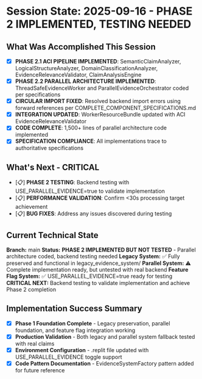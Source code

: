 # Session State: 2025-09-16 - PHASE 2 IMPLEMENTED, TESTING NEEDED

## What Was Accomplished This Session
- [x] **PHASE 2.1 ACI PIPELINE IMPLEMENTED**: SemanticClaimAnalyzer, LogicalStructureAnalyzer, DomainClassificationAnalyzer, EvidenceRelevanceValidator, ClaimAnalysisEngine
- [x] **PHASE 2.2 PARALLEL ARCHITECTURE IMPLEMENTED**: ThreadSafeEvidenceWorker and ParallelEvidenceOrchestrator coded per specifications
- [x] **CIRCULAR IMPORT FIXED**: Resolved backend import errors using forward references per COMPLETE_COMPONENT_SPECIFICATIONS.md
- [x] **INTEGRATION UPDATED**: WorkerResourceBundle updated with ACI EvidenceRelevanceValidator
- [x] **CODE COMPLETE**: 1,500+ lines of parallel architecture code implemented
- [x] **SPECIFICATION COMPLIANCE**: All implementations trace to authoritative specifications

## What's Next - CRITICAL
- [📋] **PHASE 2 TESTING**: Backend testing with USE_PARALLEL_EVIDENCE=true to validate implementation
- [📋] **PERFORMANCE VALIDATION**: Confirm <30s processing target achievement
- [📋] **BUG FIXES**: Address any issues discovered during testing

## Current Technical State
**Branch:** main
**Status:** **PHASE 2 IMPLEMENTED BUT NOT TESTED** - Parallel architecture coded, backend testing needed
**Legacy System:** ✅ Fully preserved and functional in legacy_evidence_system/
**Parallel System:** ⚠️ Complete implementation ready, but untested with real backend
**Feature Flag System:** ✅ USE_PARALLEL_EVIDENCE=true ready for testing
**CRITICAL NEXT:** Backend testing to validate implementation and achieve Phase 2 completion

## Implementation Success Summary
- [x] **Phase 1 Foundation Complete** - Legacy preservation, parallel foundation, and feature flag integration working
- [x] **Production Validation** - Both legacy and parallel system fallback tested with real claims
- [x] **Environment Configuration** - .replit file updated with USE_PARALLEL_EVIDENCE toggle support
- [x] **Code Pattern Documentation** - EvidenceSystemFactory pattern added for future reference